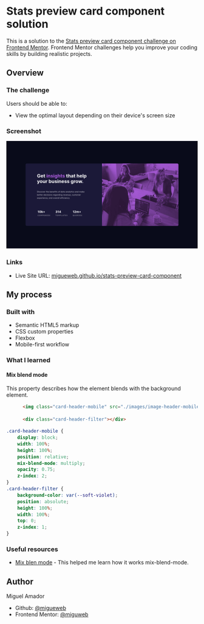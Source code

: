# Stats preview card component solution

This is a solution to the [Stats preview card component challenge on Frontend Mentor](https://www.frontendmentor.io/challenges/stats-preview-card-component-8JqbgoU62). Frontend Mentor challenges help you improve your coding skills by building realistic projects. 

## Overview

### The challenge

Users should be able to:

- View the optimal layout depending on their device's screen size

### Screenshot

![screenshot](./images/screenshot.png)

### Links
- Live Site URL: [migueweb.github.io/stats-preview-card-component](https://migueweb.github.io/stats-preview-card-component/)

## My process

### Built with

- Semantic HTML5 markup
- CSS custom properties
- Flexbox
- Mobile-first workflow


### What I learned

#### **Mix blend mode** 

This property describes how the element blends with the background element.


```html
      <img class="card-header-mobile" src="./images/image-header-mobile.jpg" alt="people working">

      <div class="card-header-filter"></div>
```
```css
.card-header-mobile {
    display: block;
    width: 100%;
    height: 100%;
    position: relative;
    mix-blend-mode: multiply;
    opacity: 0.75;
    z-index: 2;
}
.card-header-filter {
    background-color: var(--soft-violet);
    position: absolute;
    height: 100%;
    width: 100%;
    top: 0;
    z-index: 1;
}
```
### Useful resources

- [Mix blen mode](https://developer.mozilla.org/en-US/docs/Web/CSS/mix-blend-mode) - This helped me learn how it works mix-blend-mode.




## Author
Miguel Amador
- Github: [@migueweb](https://github.com/migueweb)
- Frontend Mentor: [@miguweb](https://www.frontendmentor.io/profile/yourusername)

